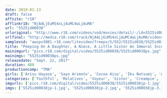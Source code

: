 ```yaml
---
date: 2019-01-13
draft: false
affsite: "r18"
afflinkr18: "NjA4LjEuMS4xLjAuMC4wLjAuMA"
url: "5525id00038"
urloriginal: "http://www.r18.com/videos/vod/movies/detail/-/id=5525id00038"
urlfinal: "http://media.r18.com/track/NjA4LjEuMS4xLjAuMC4wLjAuMA/videos/vod/movies/detail/-/id=5525id00038"
samplevid: "awspv3001.r18.com/litevideo/freepv/5/552/5525id038/5525id038_dmb_w.mp4"
title: "Peeping On A Daughter, A Niece, A Little Sister An Immoral Incest Video Collection 8 Hours"
mainimgurl: "pics.r18.com/digital/video/5525id00038/5525id00038ps.jpg"
mainimgs: "5525id00038ps.jpg"
releasedate: "Sept. 22, 2017"
duration: 480
productioncomp: "TMA"
girls: ['Arisu Hayase', 'Sayo Arimoto', 'Cocoa Aisu', 'Iku Natsumi', 'Asami Tsuchiya', 'Kokomi Nonomiya', 'Mamika Momohara', 'Erika Yamaguchi', 'Aoi Shirosaki', 'Rurika Aiba']
categories: ['Youthful', 'Relatives', 'Voyeur', 'Sister', 'Creampie', 'Compilation', 'Over 4 Hours', 'Hi-Def']
imgurls: ['pics.r18.com/digital/video/5525id00038/5525id00038jp-1.jpg', 'pics.r18.com/digital/video/5525id00038/5525id00038jp-2.jpg', 'pics.r18.com/digital/video/5525id00038/5525id00038jp-3.jpg', 'pics.r18.com/digital/video/5525id00038/5525id00038jp-4.jpg', 'pics.r18.com/digital/video/5525id00038/5525id00038jp-5.jpg', 'pics.r18.com/digital/video/5525id00038/5525id00038jp-6.jpg', 'pics.r18.com/digital/video/5525id00038/5525id00038jp-7.jpg', 'pics.r18.com/digital/video/5525id00038/5525id00038jp-8.jpg', 'pics.r18.com/digital/video/5525id00038/5525id00038jp-9.jpg', 'pics.r18.com/digital/video/5525id00038/5525id00038jp-10.jpg', 'pics.r18.com/digital/video/5525id00038/5525id00038jp-11.jpg', 'pics.r18.com/digital/video/5525id00038/5525id00038jp-12.jpg', 'pics.r18.com/digital/video/5525id00038/5525id00038jp-13.jpg', 'pics.r18.com/digital/video/5525id00038/5525id00038jp-14.jpg', 'pics.r18.com/digital/video/5525id00038/5525id00038jp-15.jpg', 'pics.r18.com/digital/video/5525id00038/5525id00038jp-16.jpg', 'pics.r18.com/digital/video/5525id00038/5525id00038jp-17.jpg', 'pics.r18.com/digital/video/5525id00038/5525id00038jp-18.jpg', 'pics.r18.com/digital/video/5525id00038/5525id00038jp-19.jpg', 'pics.r18.com/digital/video/5525id00038/5525id00038jp-20.jpg']
imgs: ['5525id00038jp-1.jpg', '5525id00038jp-2.jpg', '5525id00038jp-3.jpg', '5525id00038jp-4.jpg', '5525id00038jp-5.jpg', '5525id00038jp-6.jpg', '5525id00038jp-7.jpg', '5525id00038jp-8.jpg', '5525id00038jp-9.jpg', '5525id00038jp-10.jpg', '5525id00038jp-11.jpg', '5525id00038jp-12.jpg', '5525id00038jp-13.jpg', '5525id00038jp-14.jpg', '5525id00038jp-15.jpg', '5525id00038jp-16.jpg', '5525id00038jp-17.jpg', '5525id00038jp-18.jpg', '5525id00038jp-19.jpg', '5525id00038jp-20.jpg']
---
```

